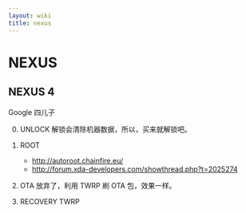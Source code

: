 ```yaml
---
layout: wiki
title: nexus
---
```


# NEXUS

## NEXUS 4

Google 四儿子

0. UNLOCK
解锁会清除机器数据，所以，买来就解锁吧。

1. ROOT
   - http://autoroot.chainfire.eu/
   - http://forum.xda-developers.com/showthread.php?t=2025274

2. OTA
放弃了，利用 TWRP 刷 OTA 包，效果一样。

3. RECOVERY
TWRP